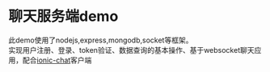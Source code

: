 # 聊天服务端demo
此demo使用了nodejs,express,mongodb,socket等框架。<br>
实现用户注册、登录、token验证、数据查询的基本操作、基于websocket聊天应用，配合[ionic-chat](https://github.com/Xwatson/ionic-chats)客户端


